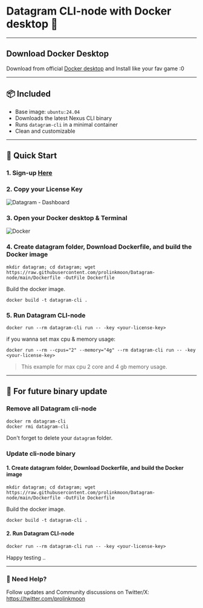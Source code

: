 # Datagram CLI-node with Docker desktop 🐳

---

## Download Docker Desktop
Download from official [Docker desktop](https://www.docker.com/products/docker-desktop/) and Install like your fav game :0

---

## 📦 Included

- Base image: `ubuntu:24.04`
- Downloads the latest Nexus CLI binary 
- Runs `datagram-cli` in a minimal container
- Clean and customizable

---

## 🚀 Quick Start

### 1. Sign-up [Here](https://demo.datagram.network?ref=431498477)

### 2. Copy your License Key
![Datagram - Dashboard](https://i.postimg.cc/y8DwLwCn/Screenshot-1383.png)

### 3. Open your Docker desktop & Terminal
![Docker](https://i.postimg.cc/bv41WxKp/Screenshot-1361.png)

### 4. Create datagram folder, Download Dockerfile, and build the Docker image
```shell
mkdir datagram; cd datagram; wget https://raw.githubusercontent.com/prolinkmoon/Datagram-node/main/Dockerfile -OutFile Dockerfile
```
Build the docker image.
```shell
docker build -t datagram-cli .
```
### 5. Run Datagram CLI-node
```shell
docker run --rm datagram-cli run -- -key <your-license-key>
```
if you wanna set max cpu & memory usage:
```shell
docker run --rm --cpus="2" --memory="4g" --rm datagram-cli run -- -key <your-license-key>
```
> This example for max cpu 2 core and 4 gb memory usage. 

---

## 🔄 For future binary update
### Remove all Datagram cli-node
```shell
docker rm datagram-cli
docker rmi datagram-cli
```
Don't forget to delete your `datagram` folder.

### Update cli-node binary
#### 1. Create datagram folder, Download Dockerfile, and build the Docker image
```shell
mkdir datagram; cd datagram; wget https://raw.githubusercontent.com/prolinkmoon/Datagram-node/main/Dockerfile -OutFile Dockerfile
```
Build the docker image.
```shell
docker build -t datagram-cli .
```
#### 2. Run Datagram CLI-node
```shell
docker run --rm datagram-cli run -- -key <your-license-key>
```
Happy testing ..

---

### 📢 Need Help?
Follow updates and Community discussions on Twitter/X: https://twitter.com/prolinkmoon
